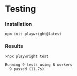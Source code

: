 # Testing

### Installation
```
npm init playwright@latest
```

### Results
```
>npx playwright test

Running 9 tests using 8 workers
  9 passed (11.7s)
```
